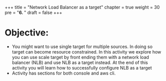 +++
title = "Network Load Balancer as a target"
chapter = true
weight = 30
pre = "<b>6. </b>"
draft = false
+++

# Objective:

* You might want to use single target for multiple sources. In doing so target can become resource constrained. In this activity we explore how you can use scale target by front ending them with a network load balancer (NLB) and use NLB as a target instead. At the end of this activity you will learn how to successfully configure NLB as a target
* Activity has sections for both console and aws cli.
